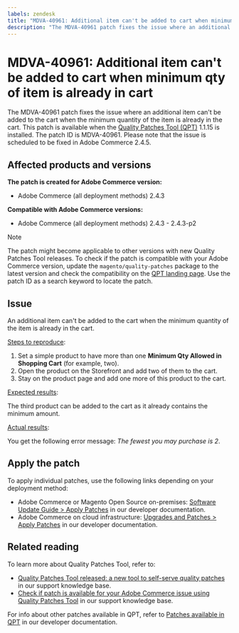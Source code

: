 ```yaml
---
labels: zendesk
title: "MDVA-40961: Additional item can't be added to cart when minimum qty of item is already in cart"
description: "The MDVA-40961 patch fixes the issue where an additional item can't be added to the cart when the minimum quantity of the item is already in the cart. This patch is available when the [Quality Patches Tool (QPT)](https://support.magento.com/hc/en-us/articles/360047139492) 1.1.15 is installed. The patch ID is MDVA-40961. Please note that the issue is scheduled to be fixed in Adobe Commerce 2.4.5."
---
```


# MDVA-40961: Additional item can't be added to cart when minimum qty of item is already in cart

The MDVA-40961 patch fixes the issue where an additional item can't be added to the cart when the minimum quantity of the item is already in the cart. This patch is available when the [Quality Patches Tool (QPT)](https://support.magento.com/hc/en-us/articles/360047139492) 1.1.15 is installed. The patch ID is MDVA-40961. Please note that the issue is scheduled to be fixed in Adobe Commerce 2.4.5.

## Affected products and versions

**The patch is created for Adobe Commerce version:**

* Adobe Commerce (all deployment methods) 2.4.3

**Compatible with Adobe Commerce versions:**

* Adobe Commerce (all deployment methods) 2.4.3 - 2.4.3-p2

>[!NOTE]
>
>The patch might become applicable to other versions with new Quality Patches Tool releases. To check if the patch is compatible with your Adobe Commerce version, update the `magento/quality-patches` package to the latest version and check the compatibility on the [QPT landing page](https://devdocs.magento.com/quality-patches/tool.html#patch-grid). Use the patch ID as a search keyword to locate the patch.

## Issue

An additional item can't be added to the cart when the minimum quantity of the item is already in the cart.

<u>Steps to reproduce</u>:

1. Set a simple product to have more than one **Minimum Qty Allowed in Shopping Cart** (for example, two).
1. Open the product on the Storefront and add two of them to the cart.
1. Stay on the product page and add one more of this product to the cart.

<u>Expected results</u>:

The third product can be added to the cart as it already contains the minimum amount.

<u>Actual results</u>:

You get the following error message: *The fewest you may purchase is 2*.

## Apply the patch

To apply individual patches, use the following links depending on your deployment method:

* Adobe Commerce or Magento Open Source on-premises: [Software Update Guide > Apply Patches](https://devdocs.magento.com/guides/v2.4/comp-mgr/patching/mqp.html) in our developer documentation.
* Adobe Commerce on cloud infrastructure: [Upgrades and Patches > Apply Patches](https://devdocs.magento.com/cloud/project/project-patch.html) in our developer documentation.

## Related reading

To learn more about Quality Patches Tool, refer to:

* [Quality Patches Tool released: a new tool to self-serve quality patches](https://support.magento.com/hc/en-us/articles/360047139492) in our support knowledge base.
* [Check if patch is available for your Adobe Commerce issue using Quality Patches Tool](https://support.magento.com/hc/en-us/articles/360047125252) in our support knowledge base.

For info about other patches available in QPT, refer to [Patches available in QPT](https://devdocs.magento.com/quality-patches/tool.html#patch-grid) in our developer documentation.